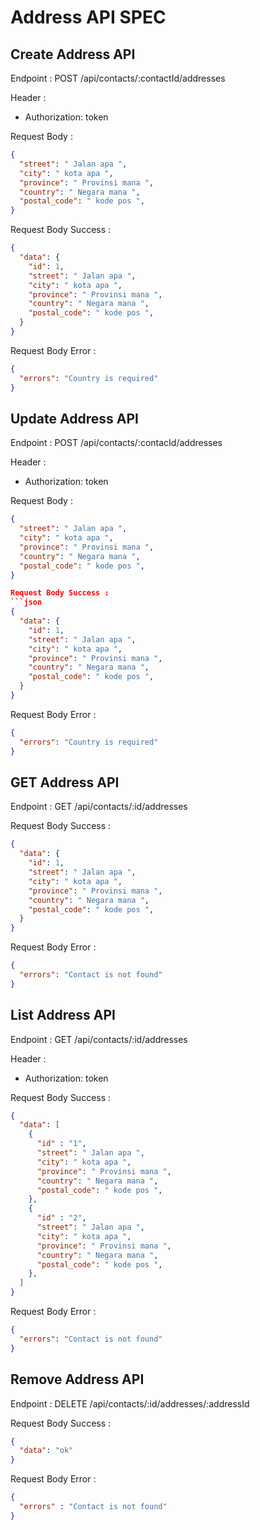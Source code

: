 # Address API SPEC

## Create Address API

Endpoint : POST  /api/contacts/:contactId/addresses

Header :
- Authorization: token

Request Body :
```json 
{
  "street": " Jalan apa ",
  "city": " kota apa ",
  "province": " Provinsi mana ",
  "country": " Negara mana ",
  "postal_code": " kode pos ",
}
```
Request Body Success :
```json 
{
  "data": {
    "id": 1,
    "street": " Jalan apa ",
    "city": " kota apa ",
    "province": " Provinsi mana ",
    "country": " Negara mana ",
    "postal_code": " kode pos ",
  }
}
```

Request Body Error :
```json 
{
  "errors": "Country is required"
}
```

## Update Address API

Endpoint : POST  /api/contacts/:contacId/addresses

Header :
- Authorization: token

Request Body :
```json 
{
  "street": " Jalan apa ",
  "city": " kota apa ",
  "province": " Provinsi mana ",
  "country": " Negara mana ",
  "postal_code": " kode pos ",
}

Request Body Success :
```json 
{
  "data": {
    "id": 1,
    "street": " Jalan apa ",
    "city": " kota apa ",
    "province": " Provinsi mana ",
    "country": " Negara mana ",
    "postal_code": " kode pos ",
  }
}
```
Request Body Error :
```json 
{
  "errors": "Country is required"
}
```

## GET Address API

Endpoint : GET  /api/contacts/:id/addresses

Request Body Success :
```json 
{
  "data": {
    "id": 1,
    "street": " Jalan apa ",
    "city": " kota apa ",
    "province": " Provinsi mana ",
    "country": " Negara mana ",
    "postal_code": " kode pos ",
  }
}
```
Request Body Error :
```json 
{ 
  "errors": "Contact is not found"
}
```

## List Address API

Endpoint : GET  /api/contacts/:id/addresses

Header :
- Authorization: token

Request Body Success :
```json
{
  "data": [
    {
      "id" : "1",
      "street": " Jalan apa ",
      "city": " kota apa ",
      "province": " Provinsi mana ",
      "country": " Negara mana ",
      "postal_code": " kode pos ",
    },
    {
      "id" : "2",
      "street": " Jalan apa ",
      "city": " kota apa ",
      "province": " Provinsi mana ",
      "country": " Negara mana ",
      "postal_code": " kode pos ",
    },
  ]
}
```

Request Body Error :
```json 
{
  "errors": "Contact is not found"
}
```

## Remove Address API

Endpoint : DELETE  /api/contacts/:id/addresses/:addressId

Request Body Success :
```json 
{
  "data": "ok"
} 
```
Request Body Error :
```json 
{
  "errors" : "Contact is not found"
}
```

